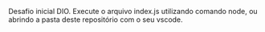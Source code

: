Desafio inicial DIO.
Execute o arquivo index.js utilizando comando node, ou abrindo a pasta deste repositório com o seu vscode.
